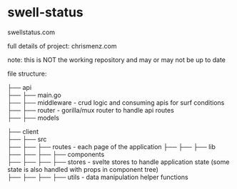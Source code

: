 # swell-status

swellstatus.com  

full details of project: chrismenz.com  

note: this is NOT the working repository and may or may not be up to date  

file structure:  

├── api  
├── ├── main.go  
├── ├── middleware - crud logic and consuming apis for surf conditions  
├── ├── router - gorilla/mux router to handle api routes  
├── ├── models  
     
      
├── client  
├── ├── src  
├── ├── ├── routes - each page of the application 
├── ├── ├── lib   
├── ├── ├── ├── components  
├── ├── ├── ├── stores - svelte stores to handle application state (some state is also handled with props in component tree)  
├── ├── ├── ├── utils - data manipulation helper functions  

          
  
